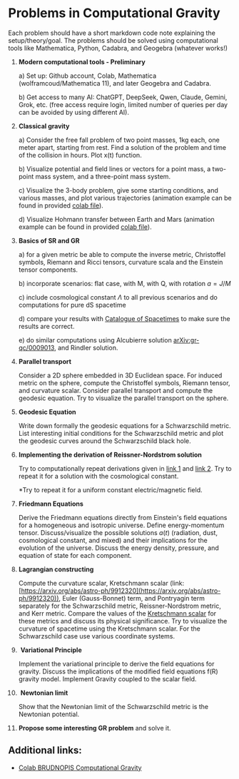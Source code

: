 # Problems in Computational Gravity

Each problem should have a short markdown code note explaining the setup/theory/goal. The problems should be solved using computational tools like Mathematica, Python, Cadabra, and Geogebra (whatever works!)

1. **Modern computational tools - Preliminary**

    a) Set up: Github account, Colab, Mathematica (wolframcoud/Mathematica 11), and later Geogebra and Cadabra. 
 
    b) Get access to many AI: ChatGPT, DeepSeek, Qwen, Claude, Gemini, Grok, etc. (free access require login, limited number of queries per day can be avoided by using different AI).

2. **Classical gravity**

    a) Consider the free fall problem of two point masses, 1kg each, one meter apart, starting from rest. Find a solution of the problem and time of the collision in hours. Plot x(t) function.

    b) Visualize potential and field lines or vectors for a point mass, a two-point mass system, and a three-point mass system.

    c) Visualize the 3-body problem, give some starting conditions, and various masses, and plot various trajectories (animation example can be found in provided [colab file](https://colab.research.google.com/drive/15PMeEg_V21tQgLgsNld_1Z0_OaPKLCIn?usp=sharing)).

    d) Visualize Hohmann transfer between Earth and Mars (animation example can be found in provided [colab file](https://colab.research.google.com/drive/15PMeEg_V21tQgLgsNld_1Z0_OaPKLCIn?usp=sharing)).

3. **Basics of SR and GR**

    a) for a given metric be able to compute the inverse metric, Christoffel symbols, Riemann and Ricci tensors, curvature scala and the Einstein tensor components.

    b) incorporate scenarios: flat case, with M, with Q, with rotation $a=J/M$

    c) include cosmological constant $\Lambda$ to all previous scenarios and do computations for pure dS spacetime

    d) compare your results with [Catalogue of Spacetimes](https://www2.mpia-hd.mpg.de/homes/tmueller/pages/rela_additional.php) to make sure the results are correct.

    e) do similar computations using Alcubierre solution [arXiv:gr-qc/0009013](https://arxiv.org/abs/gr-qc/0009013), and Rindler solution.

4. **Parallel transport** 

    Consider a 2D sphere embedded in 3D Euclidean space. For induced metric on the sphere, compute the Christoffel symbols, Riemann tensor, and curvature scalar. Consider parallel transport and compute the geodesic equation. Try to visualize the parallel transport on the sphere.

5. **Geodesic Equation** 

    Write down formally the geodesic equations for a Schwarzschild metric. List interesting initial conditions for the Schwarzschild metric and plot the geodesic curves around the Schwarzschild black hole.

6. **Implementing the derivation of Reissner-Nordstrom solution**

    Try to computationally repeat derivations given in [link 1](https://www.researchgate.net/publication/336304500_Reissner-Nordstrom_metric) and [link 2](https://www.diva-portal.org/smash/get/diva2:912393/FULLTEXT01.pdf). Try to repeat it for a solution with the cosmological constant.

    *Try to repeat it for a uniform constant electric/magnetic field.

7. **Friedmann Equations**

    Derive the Friedmann equations directly from Einstein's field equations for a homogeneous and isotropic universe. Define energy-momentum tensor. Discuss/visualize the possible solutions $a(t)$ (radiation, dust, cosmological constant, and mixed) and their implications for the evolution of the universe. Discuss the energy density, pressure, and equation of state for each component. 

8. **Lagrangian constructing**

    Compute the curvature scalar, Kretschmann scalar (link: [https://arxiv.org/abs/astro-ph/9912320](https://arxiv.org/abs/astro-ph/9912320)), Euler (Gauss-Bonnet) term, and Pontryagin term separately for the Schwarzschild metric, Reissner-Nordstrom metric, and Kerr metric. Compare the values of the [Kretschmann scalar](https://medium.com/@Merrysci/why-kretschmann-scalar-is-important-in-general-relativity-05e58576768e) for these metrics and discuss its physical significance. Try to visualize the curvature of spacetime using the Kretschmann scalar. For the Schwarzschild case use various coordinate systems.
   
9.   **Variational Principle** 

    Implement the variational principle to derive the field equations for gravity. Discuss the implications of the modified field equations f(R) gravity model. Implement Gravity coupled to the scalar field.
    
10.  **Newtonian limit**

    Show that the Newtonian limit of the Schwarzschild metric is the Newtonian potential.

11. **Propose some interesting GR problem** and solve it.

## Additional links:

- [Colab BRUDNOPIS Computational Gravity](https://colab.research.google.com/drive/15PMeEg_V21tQgLgsNld_1Z0_OaPKLCIn?usp=sharing)
